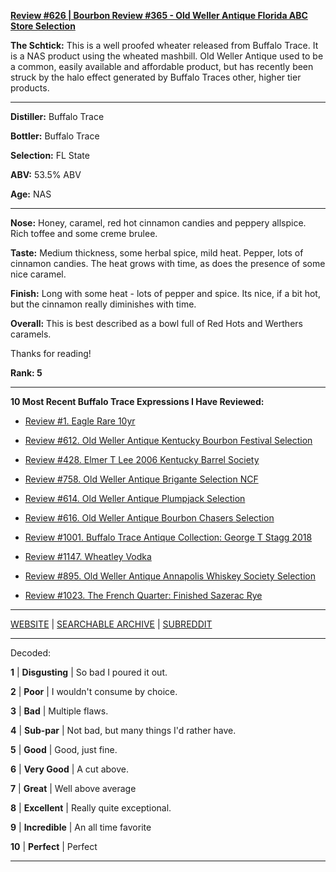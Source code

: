 
[**Review #626 | Bourbon Review #365 - Old Weller Antique Florida ABC Store Selection**]( https://t8ke.review/review-626-old-weller-antique-florida-abc-pick/)

**The Schtick:** This is a well proofed wheater released from Buffalo Trace. It is a NAS product using the wheated mashbill. Old Weller Antique used to be a common, easily available and affordable product, but has recently been struck by the halo effect generated by Buffalo Traces other, higher tier products. 

-----

**Distiller:** Buffalo Trace

**Bottler:** Buffalo Trace

**Selection:** FL State

**ABV:** 53.5% ABV

**Age:** NAS 

-----

**Nose:**  Honey, caramel, red hot cinnamon candies and peppery allspice. Rich toffee and some creme brulee.

**Taste:** Medium thickness, some herbal spice, mild heat. Pepper, lots of cinnamon candies. The heat grows with time, as does the presence of some nice caramel. 

**Finish:** Long with some heat - lots of pepper and spice. Its nice, if a bit hot, but the cinnamon really diminishes with time. 

**Overall:** This is best described as a bowl full of Red Hots and Werthers caramels. 

Thanks for reading!

**Rank: 5**

----- 

**10 Most Recent Buffalo Trace Expressions I Have Reviewed:** 

- [Review #1. Eagle Rare 10yr]( https://t8ke.review) 

- [Review #612. Old Weller Antique Kentucky Bourbon Festival Selection]( https://t8ke.review/review-612-old-weller-antique-kentucky-bourbon-festival/) 

- [Review #428. Elmer T Lee 2006 Kentucky Barrel Society]( https://t8ke.review/review-428-elmer-t-lee-2006/) 

- [Review #758. Old Weller Antique Brigante Selection NCF]( https://t8ke.review/review-758-old-weller-antique-ncf-brigante-selection/) 

- [Review #614. Old Weller Antique Plumpjack Selection]( https://t8ke.review/review-614-old-weller-antique-plumpjack-ncf/) 

- [Review #616. Old Weller Antique Bourbon Chasers Selection]( https://t8ke.review/review-616-old-weller-antique-bourbon-chasers/) 

- [Review #1001. Buffalo Trace Antique Collection: George T Stagg 2018]( https://t8ke.review/review-1001-buffalo-trace-antique-collection-2018-george-t-stagg-2018/) 

- [Review #1147. Wheatley Vodka]( https://t8ke.review/review-1147-wheatley-vodka/) 

- [Review #895. Old Weller Antique Annapolis Whiskey Society Selection]( https://t8ke.review/review-895-old-weller-antique-ncf-annapolis-whisky-society-selection/) 

- [Review #1023. The French Quarter: Finished Sazerac Rye]( https://t8ke.review/review-1023-the-french-quarter-finished-sazerac-rye/) 

-----

[WEBSITE](https://t8ke.review) | [SEARCHABLE ARCHIVE](https://t8ke.review/review-archive/) | [SUBREDDIT](https://reddit.com/r/t8kereviews)

-----

Decoded:

**1** | **Disgusting** | So bad I poured it out.

**2** | **Poor** | I wouldn't consume by choice.

**3** | **Bad** | Multiple flaws.

**4** | **Sub-par** | Not bad, but many things I'd rather have.

**5** | **Good** | Good, just fine.

**6** | **Very Good** | A cut above.

**7** | **Great** | Well above average

**8** | **Excellent** | Really quite exceptional.

**9** | **Incredible** | An all time favorite

**10** | **Perfect** | Perfect

----

